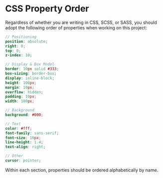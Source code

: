 # CSS Property Order

Regardless of whether you are writing in CSS, SCSS, or SASS, you should adopt
the following order of properties when working on this project:

``` scss
// Positioning
position: absolute;
right: 0;
top: 0;
z-index: 10;

// Display & Box Model
border: 10px solid #333;
box-sizing: border-box;
display: inline-block;
height: 100px;
margin: 10px;
overflow: hidden;
padding: 10px;
width: 100px;

// Background
background: #000;

// Text
color: #fff;
font-family: sans-serif;
font-size: 16px;
line-height: 1.4;
text-align: right;

// Other
cursor: pointer;
```

Within each section, properties should be ordered alphabetically by name.
